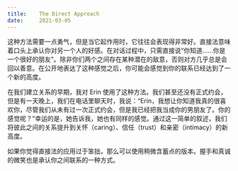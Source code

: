 ```yaml
---
title:    The Direct Approach
date:     2021-03-05
---
```


这种方法需要一点勇气，但是当它起作用时，它往往会表现得非常好。直接法意味着口头上承认你对另一个人的好感。在对话过程中，只需直接说“你知道……你是一个很好的朋友”。除非你们两个之间存在某种潜在的敌意，否则对方几乎总是会回以善意。在公开地表达了这种感觉之后，你可能会感觉到你的联系已经达到了一个新的高度。

在我们建立关系的早期，我对 Erin 使用了这种方法。我们甚至还没有正式约会，但是有一天晚上，我们在电话里聊天时，我说：“Erin，我想让你知道我真的很喜欢你，尽管我们从未有过一次正式约会，但是我已经把我当成你的男朋友了。你的感觉呢？”幸运的是，她告诉我，她也有同样的感觉。通过这一简单的叙述，我们将彼此之间的关系提升到关怀（caring）、信任（trust）和亲密（intimacy）的新高度。

如果你觉得直接法的应用过于笨拙，那么可以使用稍微含蓄点的版本。握手和真诚的微笑也是承认你之间联系的一种方式。